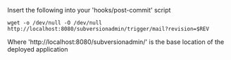 Insert the following into your 'hooks/post-commit' script

```
wget -o /dev/null -O /dev/null http://localhost:8080/subversionadmin/trigger/mail?revision=$REV
```

Where 'http://localhost:8080/subversionadmin/' is the base location of the deployed application